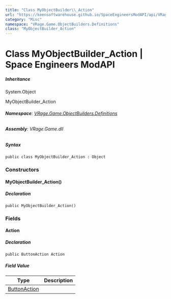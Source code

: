 ```yaml
---
title: "Class MyObjectBuilder\\_Action"
url: "https://keensoftwarehouse.github.io/SpaceEngineersModAPI/api/VRage.Game.ObjectBuilders.Definitions.MyObjectBuilder_Action.html"
category: "Misc"
namespace: "VRage.Game.ObjectBuilders.Definitions"
class: "MyObjectBuilder_Action"
---
```


# Class MyObjectBuilder\_Action | Space Engineers ModAPI

##### Inheritance

System.Object

MyObjectBuilder\_Action

###### **Namespace**: [VRage.Game.ObjectBuilders.Definitions](https://keensoftwarehouse.github.io/SpaceEngineersModAPI/api/VRage.Game.ObjectBuilders.Definitions.html)

###### **Assembly**: VRage.Game.dll

##### Syntax

```
public class MyObjectBuilder_Action : Object
```

### Constructors

#### MyObjectBuilder\_Action()

##### Declaration

```
public MyObjectBuilder_Action()
```

### Fields

#### Action

##### Declaration

```
public ButtonAction Action
```

##### Field Value

| Type | Description |
| --- | --- |
| [ButtonAction](https://keensoftwarehouse.github.io/SpaceEngineersModAPI/api/VRage.Game.ObjectBuilders.Definitions.ButtonAction.html) |     |